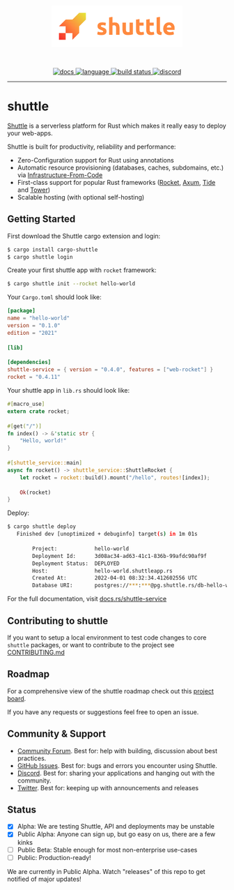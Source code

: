 <p align="center">
<img width="300" src="https://raw.githubusercontent.com/getsynth/shuttle/master/resources/logo-rectangle-transparent.png"/>
</p>
<br>
<p align=center>
  <a href="https://docs.rs/shuttle-service">
    <img alt="docs" src="https://img.shields.io/badge/doc-reference-orange">
  </a>
  <a href="https://github.com/getsynth/shuttle/search?l=rust">
    <img alt="language" src="https://img.shields.io/badge/language-Rust-orange.svg">
  </a>
  <a href="https://circleci.com/gh/shuttle-hq/shuttle/">
    <img alt="build status" src="https://circleci.com/gh/shuttle-hq/shuttle.svg?style=shield"/>
  </a>
  <a href="https://discord.gg/H33rRDTm3p">
    <img alt="discord" src="https://img.shields.io/discord/803236282088161321?logo=discord"/>
  </a>
</p>

---

# shuttle

[Shuttle](https://www.shuttle.rs/) is a serverless platform for Rust which makes it really easy to 
deploy your web-apps.

Shuttle is built for productivity, reliability and performance:
- Zero-Configuration support for Rust using annotations
- Automatic resource provisioning (databases, caches, subdomains, etc.) via [Infrastructure-From-Code](https://www.shuttle.rs/blog/2022/05/09/ifc)
- First-class support for popular Rust frameworks ([Rocket](https://github.com/shuttle-hq/shuttle/tree/main/examples/rocket/hello-world), [Axum](https://github.com/shuttle-hq/shuttle/tree/main/examples/axum/hello-world), 
  [Tide](https://github.com/shuttle-hq/shuttle/tree/main/examples/tide/hello-world) and [Tower](https://github.com/shuttle-hq/shuttle/tree/main/examples/tower/hello-world))
- Scalable hosting (with optional self-hosting)


## Getting Started

First download the Shuttle cargo extension and login:

```bash
$ cargo install cargo-shuttle
$ cargo shuttle login
```

Create your first shuttle app with `rocket` framework:

```bash
$ cargo shuttle init --rocket hello-world
```

Your `Cargo.toml` should look like:

```toml
[package]
name = "hello-world"
version = "0.1.0"
edition = "2021"

[lib]

[dependencies]
shuttle-service = { version = "0.4.0", features = ["web-rocket"] }
rocket = "0.4.11"
```


Your shuttle app in `lib.rs` should look like:

```rust
#[macro_use]
extern crate rocket;

#[get("/")]
fn index() -> &'static str {
    "Hello, world!"
}

#[shuttle_service::main]
async fn rocket() -> shuttle_service::ShuttleRocket {
    let rocket = rocket::build().mount("/hello", routes![index]);

    Ok(rocket)
}
```

Deploy:

```bash
$ cargo shuttle deploy
   Finished dev [unoptimized + debuginfo] target(s) in 1m 01s

        Project:            hello-world
        Deployment Id:      3d08ac34-ad63-41c1-836b-99afdc90af9f
        Deployment Status:  DEPLOYED
        Host:               hello-world.shuttleapp.rs
        Created At:         2022-04-01 08:32:34.412602556 UTC
        Database URI:       postgres://***:***@pg.shuttle.rs/db-hello-world
```

For the full documentation, visit [docs.rs/shuttle-service](https://docs.rs/shuttle-service)

## Contributing to shuttle

If you want to setup a local environment to test code changes to core `shuttle` packages, or want to contribute to the project see [CONTRIBUTING.md](./CONTRIBUTING.md)

## Roadmap

For a comprehensive view of the shuttle roadmap check out this [project board](https://github.com/orgs/shuttle-hq/projects/4).

If you have any requests or suggestions feel free to open an issue.

## Community & Support

- [Community Forum](https://github.com/getsynth/shuttle/discussions). Best for: help with building, discussion about best practices.
- [GitHub Issues](https://github.com/getsynth/shuttle/issues). Best for: bugs and errors you encounter using Shuttle.
- [Discord](https://discord.gg/H33rRDTm3p). Best for: sharing your applications and hanging out with the community.
- [Twitter](https://twitter.com/shuttle_dev). Best for: keeping up with announcements and releases

## Status

- [x] Alpha: We are testing Shuttle, API and deployments may be unstable
- [x] Public Alpha: Anyone can sign up, but go easy on us, 
  there are a few kinks
- [ ] Public Beta: Stable enough for most non-enterprise use-cases
- [ ] Public: Production-ready!

We are currently in Public Alpha. Watch "releases" of this repo to get 
notified of major updates!
